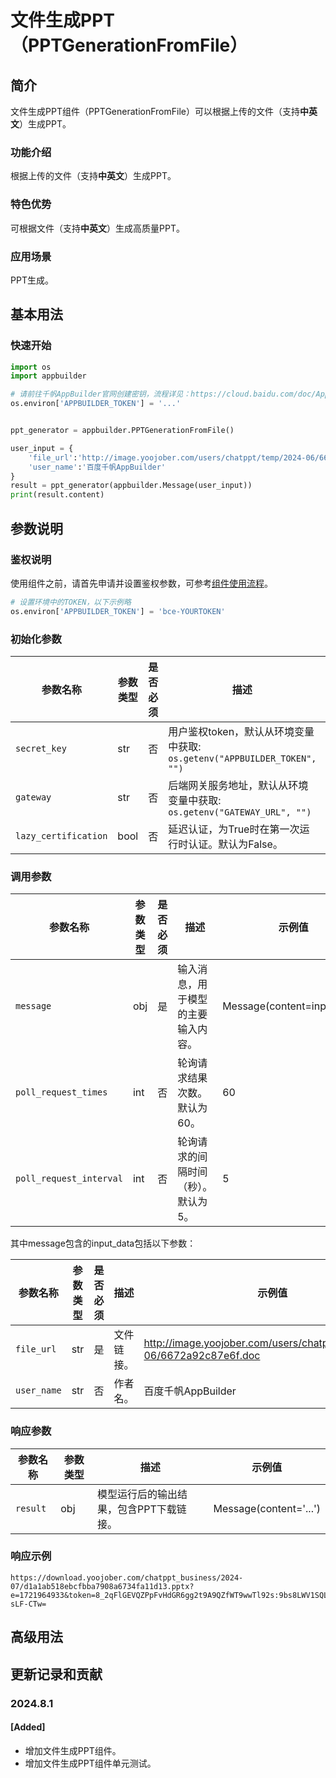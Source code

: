 # 文件生成PPT（PPTGenerationFromFile）

## 简介
文件生成PPT组件（PPTGenerationFromFile）可以根据上传的文件（支持**中英文**）生成PPT。

### 功能介绍
根据上传的文件（支持**中英文**）生成PPT。

### 特色优势
可根据文件（支持**中英文**）生成高质量PPT。

### 应用场景
PPT生成。

## 基本用法
### 快速开始
```python
import os
import appbuilder

# 请前往千帆AppBuilder官网创建密钥，流程详见：https://cloud.baidu.com/doc/AppBuilder/s/Olq6grrt6#1%E3%80%81%E5%88%9B%E5%BB%BA%E5%AF%86%E9%92%A5
os.environ['APPBUILDER_TOKEN'] = '...'


ppt_generator = appbuilder.PPTGenerationFromFile()

user_input = {
    'file_url':'http://image.yoojober.com/users/chatppt/temp/2024-06/6672a92c87e6f.doc',
    'user_name':'百度千帆AppBuilder'
}
result = ppt_generator(appbuilder.Message(user_input))
print(result.content)
```

## 参数说明
### 鉴权说明
使用组件之前，请首先申请并设置鉴权参数，可参考[组件使用流程](https://cloud.baidu.com/doc/AppBuilder/s/Olq6grrt6#1%E3%80%81%E5%88%9B%E5%BB%BA%E5%AF%86%E9%92%A5)。
```python
# 设置环境中的TOKEN，以下示例略
os.environ['APPBUILDER_TOKEN'] = 'bce-YOURTOKEN'
```

### 初始化参数

| 参数名称 | 参数类型 | 是否必须 | 描述 | 示例值 |
| ------- | ------- | -------- | -------- | -------- |
| `secret_key` | str | 否 | 用户鉴权token，默认从环境变量中获取: `os.getenv("APPBUILDER_TOKEN", "")` | bce-v3/XXX |
| `gateway` | str | 否 | 后端网关服务地址，默认从环境变量中获取: `os.getenv("GATEWAY_URL", "")` | https://appbuilder.baidu.com |
| `lazy_certification` | bool | 否 | 延迟认证，为True时在第一次运行时认证。默认为False。 | False |

### 调用参数

| 参数名称 | 参数类型 | 是否必须 | 描述 | 示例值 |
| ------- | ------- | -------- | -------- | -------- |
| `message` | obj | 是 | 输入消息，用于模型的主要输入内容。 | Message(content=input_data) |
| `poll_request_times` | int | 否 | 轮询请求结果次数。默认为60。 | 60 |
| `poll_request_interval` | int | 否 | 轮询请求的间隔时间（秒）。默认为5。 | 5 |

其中message包含的input_data包括以下参数：

| 参数名称 | 参数类型 | 是否必须 | 描述 | 示例值 |
| ------- | ------- | -------- | -------- | -------- |
| `file_url` | str | 是 | 文件链接。 | http://image.yoojober.com/users/chatppt/temp/2024-06/6672a92c87e6f.doc |
| `user_name` | str | 否 | 作者名。 | 百度千帆AppBuilder |


### 响应参数
| 参数名称 | 参数类型 | 描述 | 示例值 |
| ------- | ------- | -------- | -------- |
| `result` | obj | 模型运行后的输出结果，包含PPT下载链接。 | Message(content='...') |

### 响应示例
```
https://download.yoojober.com/chatppt_business/2024-07/d1a1ab518ebcfbba7908a6734fa11d13.pptx?e=1721964933&token=8_2qFlGEVQZPpFvHdGR6gg2t9A9QZfWT9wwTl92s:9bs8LWV1SQLJNJoJgtd-sLF-CTw=
```

## 高级用法

## 更新记录和贡献
### 2024.8.1
#### [Added]
- 增加文件生成PPT组件。
- 增加文件生成PPT组件单元测试。